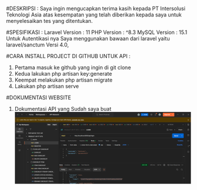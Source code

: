 #DESKRIPSI : 
Saya ingin mengucapkan terima kasih kepada PT Intersolusi Teknologi Asia atas kesempatan yang telah diberikan kepada saya untuk menyelesaikan tes yang ditentukan.

#SPESIFIKASI :
Laravel Version : 11 PHP Version : ^8.3  MySQL Version : 15.1 
Untuk Autentikasi nya Saya menggunakan bawaan dari laravel yaitu laravel/sanctum Versi 4.0,

#CARA INSTALL PROJECT DI GITHUB UNTUK API :
1. Pertama masuk ke github yang ingin di git clone
2. Kedua lakukan php artisan key:generate
4. Keempat melakukan php artisan migrate 
5. Lakukan php artisan serve


#DOKUMENTASI WEBSITE
1. Dokumentasi API yang Sudah saya buat
![alt text](https://github.com/riskiai/TestAPIPTBTS/blob/main/public/img/postman.png?raw=true)




